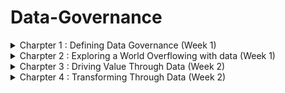 # Data-Governance
<details>
<summary> Charpter 1 : Defining Data Governance (Week 1) </summary>
<br>
 
_What is meant by governance?_
- Governance is the manner in which an entity chooses to oversee thhe control and direction of an area of interest.
- It ensures how decisions are made, regulated, and enforced.
- Formal governance becomes important in such sense that entities grow and increase in complexity.
- When left ungoverned, chaos might strike.
- The formality and structure that governance takes depend on context and intent.
- Eg, given their goals as organizations, governance is from public angency is greatly different from private enterprise.
- Each entities have different purposes and responsibilities.
- Governance is the system that formalizes control, processes, and accountabilities so that specific results(like meeting goals or sustaining standards)can be attained.

_What is data governance?_
- Data governance is all about managing data well, but it isn't restricted to only data management.
- When data is managed well, it can drive innovation and growth and can be an enterprise's most abudant and important lever for success.
- Data that is well-managed can be transformational, and can support the desirable qualities of a data-driven culture.
- When decision at all levels of the organization are made using data in an informed and structured manner, better outcomes internally and to customers are yet delivered.
- Data risks can be minimized when data governance is successful, thus data compliance and regulatory requirements can be met with ease.
- Every organization manages data at some level, that being said, all businesses generate, process, use, and store data as a result of their daily operations.
- However, there is a difference between businesses managing and consider data to be a valuable asset and treat it accordingly.
- The difference is characterised by the degree to which there are formalities in managing data.
- Enterprise information management (EIM) is a discipline that recognizes the value of an organization's information assets, focusing on effective data governance and technology use to elevate data into shared assets.

_Data Governance vs Data Management:_
- Data governance and data management are often confused in the EIM space, with data governance focusing on roles, policies, and data lifecycle, while data management involves technical implementation of data governance through databases, data warehouses, and analytics software.

_Data Governance vs Informatio Governance:_
- In EIM, data governance and information governance are often confused.
- Data governance focuses on data, while information governance focuses on its meaning and its relationship with outcomes and value.
- Data governance practitioners may operate in both worlds daily, but understanding the context of data and desired business outcomes can complement data governance efforts effectively.

_The value of Data Governance:_
- Data governance is a crucial aspect of an organization's success, as 91% of business leaders believe it is a critical part of their success.
- It involves processes and policies to leverage data's value and reduce risks.
- Good data governance leads to improved data quality, expanded value, increased compliance, better data-driven decision-making, enhanced business performance, greater data sharing, increased availability, improved data search, reduced risks, and reduced data management costs.
- Without formalized data governance, organizations may struggle to achieve these advantages and may suffer negative consequences, such as poor-quality data.

_Creating a Data Governance Program:_
- Data governance is a crucial aspect of managing and delivering data to an organization.
- It involves:
        1. Defining the vision, goals, and benefits.
        2. Analyzing the current state of data governance and management.
        3. Developing a proposal.
        4. Gaining leadership approval.
        5. Designing and developing the program.
        6. Implementing the proram.
        7. Monitoring and measuring performance.
        8. Maintaining the program.
- The approach to data governance varies depending on the business's sophistication and nature.
- Data governance is achieved through a set of common elements, including actions taken by team members, policies and processes followed, and the use of technologies throughout the data lifecycle.
- As a discipline, data governance is becoming increasingly important for many organizations.

_Developing a Data Governance Framework:_
- Data governance programs cannot be purchased off the shelf, but organizations must implement them based on their level of interest, needs, budget, and capabilities.
- A modest effort can yield meaningful results. The data governance framework, a set of guiding concepts and structure, is essential for implementing these elements.
- Different degrees of implementation can be pursued, and the course teaches you to decide what makes the most sense for your organization.
- The COBIT IT governance framework shares common components addressing people, processes, and technology.

_Leadership and Strategy:_
- Data governance programs must align with the organization's strategy, ensuring a clear alignment between data's role in risk management, innovation, and operational efficiencies.
- A disconnect between business goals and data governance is the main reason for failure.
- To ensure success, senior leadership must support and agree on mapping organizational strategy to data governance, as without their support, data governance efforts will fail.

_Roles and Responsibilities:_
- Data governance programs require the right people at the right time, with specific roles and responsibilities assigned from IT teams to data stewards.
- However, understanding that data governance requires responsibilities from nearly everyone is crucial.

_Policies, Processes, and Standards:_
- Data governance programs rely on policies, processes, and standards to guide responsibilities and maintain uniformity across the organization.
- These must be designed, developed, and deployed, requiring significant effort depending on the size and complexity of the organization.

_Metrics:_
- The data governance program should have a mechanism to measure its performance, capturing metrics and delivering them to stakeholders for support and funding.
- This allows for continuous improvements or radical changes to ensure the program is producing value and delivering expected results.

_Tools:_
- A vast marketplace exists for data governance and management tools, including master data management, data catalogs, search, security, integration, analytics, and compliance.
- These tools have democratized data management, empowering more team members to better manage and derive value from data.

_Communications and Collaboration:_
- Data governance requires high-quality communication, including in-person meetings, emails, newsletters, and workshops.
- Change management is crucial to ensure impacted team members understand the changes.
- Collaboration among diverse stakeholders is essential for effective data governance.
- A positive culture, clear channels, and online platforms are essential for success.
- Regular meetings and online platforms are increasingly used for effective communication.

_Preparing the Data Governance:_
- Data governance is not a simple process of forming a team, creating a plan, and purchasing tools.
- It requires careful treatment, starting with understanding an organization's readiness to accept it.
- This involves determining the extent to which a data culture exists, as an immature, reactive culture is different from a sophisticated data-driven culture.
- Additionally, ensuring the organization's strategy is fully aligned with the proposed program is crucial for success.
- A checklist can help evaluate an organization's readiness for a data governance program.

_What is data culture?_
- Many well-designed projects fail due to unprepared environments or inadequate conditions for success.
- A study by IDC found that 70% of organizations failing due to lack of a prerequisite data culture to support technological upgrades.
- Culture will always defeat the greatest strategies, and every organization has some form of a data culture, but it might not be in an ideal state.
- Therefore, organizations should focus on developing a strong data culture to ensure successful implementation.

_Assessing the Data Culture:_
- To increase your chances of success, it is essential to understand your organization's data culture and how it values and manages data.
- A mature data culture is characterized by a focus on data as a central aspect of operations and decision-making.
- Effective data cultures empower all employees, from interns to CEOs, to access and use meaningful and timely data for their work.
- These cultures ensure employees have the skills to use data analytics and make data-driven decisions.
- In a data culture, decisions are based on data and insights, rather than gut feelings or opinions.
- To be competitive, a progressive data-driven strategy is no longer optional, and data culture is now considered a new way of doing business in the digital age.
- Leaders recognize the importance of leveraging data and the actions taken by senior leaders to foster its use.
- Trust is also crucial for team members to make data-driven decisions.
- To assess the maturity of your organization's data culture, interview leaders and team members, observe decision-making processes, communication, and data governance.
- If your data culture is sufficient for a data governance program, you are in good shape.
- Implementing data governance will be a positive and important contributing factor to building a data culture.

_Maturing the Data Culture:_
- Data Governance Preparation Course
        • Help leaders communicate data value and prioritize it.
        • Provide basic tools and education for data use.
        • Highlight the capabilities of common applications like spreadsheets.
        • Show progress through small steps, not complex solutions.
        • Recognize resistance and frustration as part of the journey.
        • Provide comfort and rewards to team members.
        • Provide a channel for feedback and positive discussion.

_Assessing Data Governance Readiness:_
- Data Governance Program Design and Preparation
          • Identifying the readiness of an organization for a data governance program is crucial.
          • The program should align with business strategy, with senior leadership fully committed to its goals.
          • The program should be a strategic, enterprise initiative, not solely IT department-related.
          • Executive sponsors should be identified at the executive level.
          • The program should be funded and maintained long-term.
          • The program should be an ongoing project, not a one-off project.
          • Documentation of return-on-investment (ROI) is essential.
          • Legal and compliance teams should support the program's goals.
         • Fundamental data skills are necessary for the data governance journey.
         • The IT organization should be capable and resourced to support the program.

</details>

<details>
<summary> Charpter 2 : Exploring a World Overflowing with data (Week 1) </summary>
<br>

_Defining Data:_
- Data is a common and widely used tool in our daily lives, often taken for granted.
- However, when asked to define data, it may not be entirely accurate or even the same as colleagues' definitions.
- It's crucial to ensure everyone is on the same page about data's meaning, especially when discussing information, knowledge, and insights.
- It's even more important to understand data governance and management, as data governance is different from data management.
- A solid definition of data and its role today helps us align ourselves and deliver on the promise of data governance.
- It's essential to be on the same page and ensure everyone is on the same page about data.

_Why all the focus on data:_
- Data refers to collections of digitally stored units, such as words, numbers, and text, that represent something meaningful when processed.
- Data is often used in singular and plural contexts, and its meaning depends on its captured format. Data can be structured, unstructured, or semi-structured, depending on its format.
- Structured data is formatted to fit into a table in a database, while unstructured data requires processing to be used.
- Semi-structured data contains additional information for native format analysis.
- Units of data are largely worthless until processed and applied.
- When combined with good governance, data can be useful in various functions, making it an important asset.
- To begin to have value, data requires effort.
- For example, putting the word "orange" in a sentence or converting the number 42 into information using structure and context gives the data meaning.
- This basic action of data processing is the core foundation of an industry that has ushered in rapid digital transformation.
- Today, the term data processing has been replaced with information technology (IT).

_Welcome to the Zettabyte Era:_
- A zettabyte is a large number, representing the volume of data created and stored in the 21st century.
- It is 1021 bytes, or a 1 with 21 zeros. By 2020, we had created 64 zettabytes of data, and this number is projected to reach over 100 zettabytes by 2023.
- The datasphere, which describes all data created, is projected to double in 3-4 years.
- Each byte is made up of eight bits, which are binary and represent characters that humans can understand.
- As data volume continues to grow, other terms will be used to describe even bigger volumes, such as Yottabyte and Brontobyte eras.
- Effective data management is crucial in this rapidly expanding data volume, as managing small amounts of data can be challenging.

_From Data to Insight:_
- Data collection and storage should be done with a clear purpose and intent to be used in the future.
- Data that is never used is less useful than producing reports. Knowledge, when applied to context, becomes actionable and can be applied to wisdom.
- Wisdom helps determine the contextual validity of knowledge and can lead to deeper understanding.
- Insight, a combination of knowledge and wisdom, is the ultimate destination derived from data, allowing for a deeper understanding and different perspectives.

_The Role of Data in the 21st Century:_
- Data has played a crucial role in understanding the world, making informed decisions, and solving problems since the 19th and 20th centuries.
- However, the role of data has grown since the mid-20th century with the rise of computer systems.
- The quality and availability of data have increased, leading to the motto "Putting information at your fingertips."
- In the early 21st century, the amount of data produced is beyond our capacity, reshaping industries, cities, and our learning, socializing, and entertainment methods.
- This has also raised risks, with cyberattacks causing millions of dollars in losses.

_Data-Driven Decision-Making:_
- Data is valuable for making better decisions, such as reading customer reviews on websites like Hello Peter or Google Reviews.
- It can motivate actions and make decisions easier.
- However, data-driven decision-making is less complex and requires deep understanding of the data.
- In the 21st century, abundant good-quality data has been beneficial for decision-making, but bad data can lead to costly mistakes.
- Data governance plays a central role in achieving data quality, as it is the product of deliberate actions.

_Data as The New Oil:_
- Data, like oil, has the potential to drive and grow economies, but it requires processing and organization to be useful.
- Like oil, data must be refined to understand patterns, make decisions, identify problems, and feed other systems.
- Data is now powering the digital economies of the 21st century, with big economic powerhouses like Facebook and Google dominating.
- However, data management is moving from a cost center to a profit center, generating new revenue sources.

_Data Ownership:_
- Accountability is crucial for proper management and is incorporated into job descriptions and projects.
- It is essential to have accountability for every data set in an organization, which includes rights ranging from lightweight oversight to legally enforceable rules.
- For instance, intellectual property data has high protection levels.
- Data ownership refers to the rights an individual, team, or organization holds over data sets, ranging from minimal oversight to legally enforceable rules, particularly in cases of intellectual property.

_Data Architecture:_
- Most organizations are technology businesses, and enterprise architecture (EA) is a practice that helps organizations design and implement the right technologies, policies, and projects to support their business goals.
- Data architecture is a subset of EA, which aligns data design and management decisions with EA and the business.
- High-quality enterprises and data architectures help organizations run smoothly and transform as conditions dictate.
- Data architecture supports data availability, complexity, protection, standards, and efficient use.
- It is a reflection of data governance and is a cross-organizational responsibility, as data must flow across business silos and serve multiple audiences.
- Data architecture ensures data availability, simplifies access, enforces protections, adopts data standards, and optimizes data flow to eliminate bottlenecks and duplication, supporting organizational policies and obligations.

_The Lifecycle of Data:_
- Data Lifecycle Overview
       • Creation: Data creation, either manual or automated, occurs through various activities        
                   including system inputs and outputs.
       • Storage: Data is stored in a database, which can be a local hard drive, server, or cloud     
                  service.
       • Usage: Data is captured and stored for future use, possibly for analysis. It may need  
                processing, including cleansing, transforming, and securing access rights.
       • Archival: Data is moved to a long-term storage system for future retrieval and utilization.
       • Destruction: Data is made inaccessible and unreadable, including physical destruction of  
                      devices.
- Data governance considers data being in different states at different times, with unique requirements depending on the stage of its life.

_Understandig the Impact of Big Data:_
- Data has been a part of human history, dating back to ancient Roman ledgers.
- The Cold War and space race accelerated technological advancements, leading to microprocessors and classical computing, as well as telecommunications innovation.

_The Role of the U.S. Census in the Information Revolution:_
- Data processing has been around since the late 1800s, with the first company to automate and commercialize it being the Tabulating Machine Company.
- This company converted handwritten census results into punched holes in cards, which were later renamed IBM.
- Over the years, IBM and its data processing cohorts expanded automation in various aspects of life, leading to the information age.
- Data became the raw material for productivity and ideas, and connectivity allowed information to flow freely across devices, organizations, and geographies.
- By the turn of the century, data creation, storage, and use exploded, creating a data swamp that was difficult for traditional software applications to manage.

_Defining Big Data:_
- Big data is massive, complex data that requires new tools, skills, and processes.
- One way to define and characterise big data is through these five:
        • Volume: Unprecedented scale of data necessitates new tools, skills, and processes.
        • Variety: Existing legacy file formats and new innovations necessitate different handling   
                   methods.
        • Velocity: Rapid data creation and movement due to numerous collection points and digital     
                    interfaces.
        • Variability: Unpredictability in data creation and flow.
        • Veracity: Variability in the quality, including accuracy and truthfulness, of large volumes   
                    of disparate data sets, posing challenges to data management.

_Drivers of Big Data:_
- In 2003, Eric Schmidt, then-CEO of Google, stated that every two days, the world was creating more data than all data created since the dawn of civilization.
- By the third decade of the 21st century, the volume of data created had experienced a Cambrian explosion, reaching zettabytes.
- In 2021, global technology use generated 79 zettabytes of data, with an anticipated 180 zettabytes in 2025.

_Consequences of Big Data:_
- Big data statistics are impressive, but they don't fully reveal the full picture.
- Up to 80% of data is unstructured, which many organizations struggle with.
- Additionally, a lot of this data is duplicative, bad data, or has errors.
- Despite these challenges, big data is providing value to organizations and fostering innovation, such as self-driving cars and optimized supply chains.
- The combination of hyperconnectivity and data allows marketers to understand the marketplace in detail, targeting specific audiences and individuals where the chance of a sale is highest.

_What about small data?:_
- Big data is crucial for digital economy business activities, but small data sets like spreadsheets, surveys, and lists are also valuable.
- Big data can be broken down into smaller, manageable chunks, making it more meaningful and useful in decision-making and day-to-day operations.
- Small data can be the only way to make sense of big data.

_Enter the Realm of Smart Data:_
- Smart data refers to big data that is optimized for specific uses, delivering the highest business value.
- It uses new processes and tools, such as artificial intelligence, to find patterns in unstructured data and extract relevant data for specific applications.
- This approach reduces time, lowers errors, and enables the creation of new data subsets.
- Data governance is concerned with data in any form, ensuring its value is maximized.
</details>

<details>
<summary> Charpter 3 : Driving Value Through Data (Week 2)
</summary>
<br>

_Identifying the Roles of Data:_
- Data is crucial for organizations, encompassing daily use across all business functions.
- It's essential to ensure it's high-quality, secure, compliant, and accessible to the right people.
- It's not just for data analytics or IT, but also decision-makers and leaders.

_Operations:_
- Business operations encompass a range of activities to manage an organization's daily needs and drive its mission.
- Core functions like payroll, order management, and marketing are common in almost every organization.
- However, not all organizations require IT or warehouse support.
- Operations are powered by various data and information sources, and they also generate a lot of data.
- The performance of operations can be easily quantified by data, such as in human resources (HR) functions where data is created by the activities of the function.
- Operations use data to make decisions, enable systems to run, and deliver data to internal and external entities.
- Support operations often use automated data functions, such as warehouse inventory systems that automatically generate replenishment orders when stock levels drop.
- Notifications generated by systems based on triggers can help identify who hasn't submitted their time and expense report.
- Overall, data plays a crucial role in business operations.
- Most data scenarios involve skilled personnel, dedicated processes, and various technologies that are partially or entirely focused on handling operational data.

_Strategy:_
- Organizations have a strategy, which involves creating a plan to support objectives and goals.
- It involves understanding challenges and agreeing on solutions. Strategy and operations are interconnected, with data-driven strategies delivering operational excellence being a winning ticket.
- The process begins with an analysis of the environment, conclusions, and a plan driven by guiding principles.
- The availability of good quality data is crucial for processing and analyzing insights.
- The right mix of data and non-data sources is essential for delivering expected results.
- Strategy development should be an ongoing process, revisiting it every six months and tweaking as necessary.
- In the 21st century, organizations need to react quickly to environmental conditions, and data will form the backbone of their response system.

_Decision-Making:_
- Data-driven decision-making is a crucial business competency, but it requires access to quality data at the right time.
- With the vast volume and quality of data available today, it allows for better-informed decisions.
- However, bad data can lead to failure, ranging from minor mistakes to job termination or even business closure.
- Popular search engines like Google and Bing have transformed how we make decisions, but also have pitfalls.
- Data-driven decision-making relies on access to quality data at the right time, and bad data can result in failure.

_Measuring:_
- Organizations continuously measure data to build a picture of their business.
- Data measurements can be quantitative or qualitative, with quantitative data often described in numerical terms and qualitative data described in terms of language.
- The type of information desired directly correlates with the measurement approach, which informs the choices of what, when, where, and how data is captured.
- A general rule is to capture and measure what matters, but be cautious with limited resources and potential costs.
- William Bruce Cameron's quote "Not everything that can be counted counts, and not everything that counts can be counted" emphasizes that not everything that can be counted counts.

_Monitoring:_
- Monitoring is an ongoing process of collecting and evaluating the performance of a project, process, system, or other item of interest.
- It helps ensure the continuity, stability, and reliability of the supervised activities.
- Monitoring involves the data produced by the thing being evaluated and the data produced as a product of monitoring.
- This data feeds reports, real-time systems, and software-based dashboards, and can guide decisions.
- The role of data in measurement and monitoring often go hand-in-hand, as data is a connective tissue that binds business functions.
- This interdependence requires oversight and controls, as stakeholders often have different responsibilities and permissions.
- Data monitoring also evaluates the quality of data, determining if it is fit for purpose.
- By continuously monitoring the quality of data, opportunities and issues can be revealed in a timely manner, allowing for appropriate actions to be prioritized.

_Insight Management:_
- Data is crucial for business functions and decision-making, providing valuable information that can make a difference.
- However, it requires a management process to ensure data and information are capable of delivering insights.
- Insight management involves gathering and analyzing data from various sources, understanding the organization's information needs, and interpreting the data's implications.
- Effective communication of findings is essential for aligning with organizational goals.
- The right information, at the right time, in the right format, and for the right people is crucial for valuable insights.
- Knowledge management supports organizational support structures and tools for enabling insight availability.

_Reporting:_
- Reports are a crucial aspect of data and information management in any organization.
- They are essential for creating, delivering, receiving, and acting on data, making them the backbone of every business.
- Reports contain structured data and information, such as expenditure reports, which provide a basic overview and relevant information.
- Visuals, such as charts, are popular for presenting data and facilitating interpretation.
- Reports can be online or physical, and can be given verbally, in person, or via video.
- The purpose of reporting is largely to improve decision-making, empower business leaders, and communicate plans and policies.
- However, knowing something is not the equivalent of making the right choices at the right time.

_Other Roles for Data:_
- Data is essential in various aspects of organizations, including artificial intelligence (AI), problem-solving, and data reuse.
- AI relies on data for learning patterns, identifying relationships, and determining probabilities.
- Problem-solving involves defining problems, determining available solutions, evaluating them, and measuring their success.
- Data reuse can reduce data collection duplication and increase the value of data to an organization. However, it must be managed carefully to avoid breaking data use rules. High-value shared data sets, called master data, are subject to master data management in data governance.

_Imporving Outcomes with Data:_
- Now we have identified and discussed the diverse roles, it's important to understand how data can be leveraged to its maximum value.
- It starts with identifying that data is an organizational asset meaning it brings economic value to the organization.
- Data gets differently when it is considered to be high-value.
- The function that is mainly associated with data is the process of exploring it and looking for insights.

_Approaching Data as an Asset:_
- Asset: something owned by a person, an organization, or governemnt with the expection of bringing economic benegit.
- This includes the generation of income, the reduction of expenses, or an increase in net worth.
- Assets, both tangible and intangible, are crucial for organizations as they are often captured in their financial accounts.
- Intangible assets, such as data, can create significant economic value for various stakeholders, such as improving operations, increasing revenue, building relationships, enhancing product quality, contributing to competitive advantage, enabling innovation, and reducing risk.
- However, data is not typically captured on an organization's balance sheet, and the debate on its representation in financials is ongoing.
- Recognizing data as an asset is the first step to good data governance.
- It is essential to understand its value, its accuracy, completeness, and validity, and to manage it effectively.
- Good data governance involves understanding the roles and accountabilities of data management, as well as ensuring that it is managed effectively.
- In essence, data is an asset that must be governed for its value to be leveraged effectively.

_Data Analytics:_
- Data analytics is the process of examining data to produce answers or conclusions.
- A data analyst conducts a formal and disciplined approach to make good decisions for an organization.
- Data analytics has four primary types: descriptive, diagnostic, predictive, and prescriptive.
- Descriptive analysis uses historical data to determine past performance, diagnostics to understand why something happened, predictive analytics to predict future outcomes, and prescriptive analysis to determine action.
- Data analytics uses various software tools, such as R, Python, Tableau, Power BI, and QlikView.
- If an organization has the budget, having one or more data analysts is a minimum requirement.
- However, basic data analytic skills are essential for most staff in a data-centric, digital world.

_Data Management:_
- Data management and data governance are closely related, focusing on enhancing the quality and value of organizational data through roles, policies, controls, and processes.
- Data management is the implementation of data governance, while data governance is wishful thinking.
- The sophistication of data management is crucial, as poor management can lead to data silos, security issues, errors, and low confidence in data quality.

_Who would choose to make decisions based on bad data:_
- Good data management leads to increased market success, richer insights, smoother operations, and informed decision-making.
- It involves data collection, storage, organization, maintenance, and analytics, including technology system architecture.
- Responsibilities include data standardization, encryption, and archiving.
- Technology team members have elevated roles, while all business stakeholders have data responsibilities, such as compliance with policies and realizing data value.

_Governing Data:_
- Governing data is crucial for organizations to fully realize their potential and avoid disasters or missed opportunities.
- It involves three essential factors: people, policies, and metrics.
- People are subject matter experts responsible for quality and overseeing related processes.
- Policies are adopted rules for handling data in specific conditions and desired outcomes, such as quality, privacy, retention, and security.
- The number of policies depends on the size of the organization, industry, and the high-priority asset of data.
- Metrics must be in support of both technical and business needs, and should decrease over time to ensure effective data governance.
- Without proper governance, data can be a disaster or missed opportunity.

</details>

<details>
<summary> Charpter 4 : Transforming Through Data (Week 2)
</summary>
<br>

_Examining the Broader Value of Data:_
- Data democratization is the ability for team members to access data without relying on specialists.
- As organizations grow, data sets become siloed, hindering business efficiencies and increasing inconsistencies.
- Data governance helps eliminate these silos and makes data discoverable whenever it adds value.
- Data catalogs are essential for data governance.
- However, most organizations lack a universal search engine to locate and serve up data.
- Business leaders spend 70% of their time trying to find data and 30% analyzing it.
- Accessing data from the internet is often easier than using internal search systems.
- Knowledge of available data is essential for better informed decision-making, compliance, lower costs, improved data analytics, higher-performing systems, more efficient operations, and reducing data inconsistencies.
- The vendor community can help build internal search capabilities and with investment and effort, finding data and information in the enterprise is possible.

_Data Catalogs:_
- To help your organization find data, consider creating an enterprise search engine or an enterprise data catalog.
- These tools offer advantages such as finding useful data, understanding data, and making data more useful.
- They help users identify and locate relevant data, answer questions about data purpose and usage, and create visibility and access to information.
- When used correctly, a data catalog provides an enterprise view of all data, enabling insights and enhancing data governance.
- 


</details>

